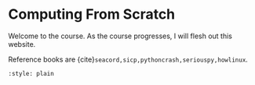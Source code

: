 # Computing From Scratch

Welcome to the course. As the course progresses, I will flesh out this website. 

Reference books are {cite}`seacord,sicp,pythoncrash,seriouspy,howlinux`.

```{bibliography}
:style: plain
```

